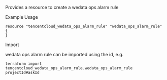 Provides a resource to create a wedata ops alarm rule

Example Usage

```hcl
resource "tencentcloud_wedata_ops_alarm_rule" "wedata_ops_alarm_rule" {
}
```


Import

wedata ops alarm rule can be imported using the id, e.g.

```
terraform import tencentcloud_wedata_ops_alarm_rule.wedata_ops_alarm_rule projectId#askId
```